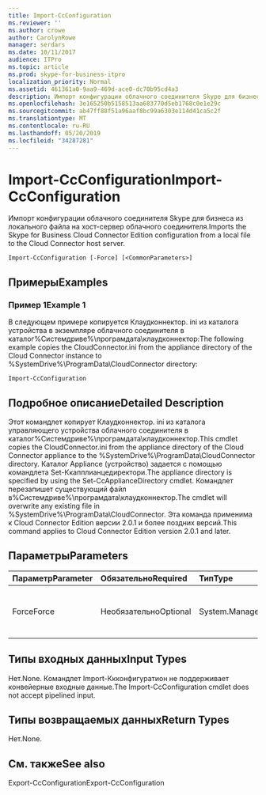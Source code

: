 ```yaml
---
title: Import-CcConfiguration
ms.reviewer: ''
ms.author: crowe
author: CarolynRowe
manager: serdars
ms.date: 10/11/2017
audience: ITPro
ms.topic: article
ms.prod: skype-for-business-itpro
localization_priority: Normal
ms.assetid: 461361a0-9aa9-469d-ace0-dc70b95cd4a3
description: Импорт конфигурации облачного соединителя Skype для бизнеса из локального файла на хост-сервер облачного соединителя.
ms.openlocfilehash: 3e165250b5158513aa683770d5eb1768c0e1e29c
ms.sourcegitcommit: ab47ff88f51a96aaf8bc99a6303e114d41ca5c2f
ms.translationtype: MT
ms.contentlocale: ru-RU
ms.lasthandoff: 05/20/2019
ms.locfileid: "34287281"
---
```

# <a name="import-ccconfiguration"></a><span data-ttu-id="979e7-103">Import-CcConfiguration</span><span class="sxs-lookup"><span data-stu-id="979e7-103">Import-CcConfiguration</span></span>
 
<span data-ttu-id="979e7-104">Импорт конфигурации облачного соединителя Skype для бизнеса из локального файла на хост-сервер облачного соединителя.</span><span class="sxs-lookup"><span data-stu-id="979e7-104">Imports the Skype for Business Cloud Connector Edition configuration from a local file to the Cloud Connector host server.</span></span>
  
```
Import-CcConfiguration [-Force] [<CommonParameters>]
```

## <a name="examples"></a><span data-ttu-id="979e7-105">Примеры</span><span class="sxs-lookup"><span data-stu-id="979e7-105">Examples</span></span>
<span data-ttu-id="979e7-106"><a name="Examples"> </a></span><span class="sxs-lookup"><span data-stu-id="979e7-106"></span></span>

### <a name="example-1"></a><span data-ttu-id="979e7-107">Пример 1</span><span class="sxs-lookup"><span data-stu-id="979e7-107">Example 1</span></span>

<span data-ttu-id="979e7-108">В следующем примере копируется Клаудконнектор. ini из каталога устройства в экземпляре облачного соединителя в каталог%Системдриве%\програмдата\клаудконнектор:</span><span class="sxs-lookup"><span data-stu-id="979e7-108">The following example copies the CloudConnector.ini from the appliance directory of the Cloud Connector instance to %SystemDrive%\ProgramData\CloudConnector directory:</span></span>
  
```
Import-CcConfiguration
```

## <a name="detailed-description"></a><span data-ttu-id="979e7-109">Подробное описание</span><span class="sxs-lookup"><span data-stu-id="979e7-109">Detailed Description</span></span>
<span data-ttu-id="979e7-110"><a name="Examples"> </a></span><span class="sxs-lookup"><span data-stu-id="979e7-110"></span></span>

<span data-ttu-id="979e7-111">Этот командлет копирует Клаудконнектор. ini из каталога управляющего устройства облачного соединителя в каталог%Системдриве%\програмдата\клаудконнектор.</span><span class="sxs-lookup"><span data-stu-id="979e7-111">This cmdlet copies the CloudConnector.ini from the appliance directory of the Cloud Connector appliance to the %SystemDrive%\ProgramData\CloudConnector directory.</span></span> <span data-ttu-id="979e7-112">Каталог Appliance (устройство) задается с помощью командлета Set-Ккапплианцедиректори.</span><span class="sxs-lookup"><span data-stu-id="979e7-112">The appliance directory is specified by using the Set-CcApplianceDirectory cmdlet.</span></span> <span data-ttu-id="979e7-113">Командлет перезапишет существующий файл в%Системдриве%\програмдата\клаудконнектор.</span><span class="sxs-lookup"><span data-stu-id="979e7-113">The cmdlet will overwrite any existing file in %SystemDrive%\ProgramData\CloudConnector.</span></span> <span data-ttu-id="979e7-114">Эта команда применима к Cloud Connector Edition версии 2.0.1 и более поздних версий.</span><span class="sxs-lookup"><span data-stu-id="979e7-114">This command applies to Cloud Connector Edition version 2.0.1 and later.</span></span>
  
## <a name="parameters"></a><span data-ttu-id="979e7-115">Параметры</span><span class="sxs-lookup"><span data-stu-id="979e7-115">Parameters</span></span>
<span data-ttu-id="979e7-116"><a name="Examples"> </a></span><span class="sxs-lookup"><span data-stu-id="979e7-116"></span></span>

|<span data-ttu-id="979e7-117">**Параметр**</span><span class="sxs-lookup"><span data-stu-id="979e7-117">**Parameter**</span></span>|<span data-ttu-id="979e7-118">**Обязательно**</span><span class="sxs-lookup"><span data-stu-id="979e7-118">**Required**</span></span>|<span data-ttu-id="979e7-119">**Тип**</span><span class="sxs-lookup"><span data-stu-id="979e7-119">**Type**</span></span>|<span data-ttu-id="979e7-120">**Описание**</span><span class="sxs-lookup"><span data-stu-id="979e7-120">**Description**</span></span>|
|:-----|:-----|:-----|:-----|
|<span data-ttu-id="979e7-121">Force</span><span class="sxs-lookup"><span data-stu-id="979e7-121">Force</span></span>  <br/> |<span data-ttu-id="979e7-122">Необязательно</span><span class="sxs-lookup"><span data-stu-id="979e7-122">Optional</span></span>  <br/> |<span data-ttu-id="979e7-123">System.Management.Automation.SwitchParameter</span><span class="sxs-lookup"><span data-stu-id="979e7-123">System.Management.Automation.SwitchParameter</span></span>  <br/> |<span data-ttu-id="979e7-124">Перезаписать существующий файл в%Системдриве%\програмдата\клаудконнектор без уведомления.</span><span class="sxs-lookup"><span data-stu-id="979e7-124">Overwrite existing file in %SystemDrive%\ProgramData\CloudConnector without notification.</span></span>  <br/> |
   
## <a name="input-types"></a><span data-ttu-id="979e7-125">Типы входных данных</span><span class="sxs-lookup"><span data-stu-id="979e7-125">Input Types</span></span>
<span data-ttu-id="979e7-126"><a name="Examples"> </a></span><span class="sxs-lookup"><span data-stu-id="979e7-126"></span></span>

<span data-ttu-id="979e7-127">Нет.</span><span class="sxs-lookup"><span data-stu-id="979e7-127">None.</span></span> <span data-ttu-id="979e7-128">Командлет Import-Ккконфигуратион не поддерживает конвейерные входные данные.</span><span class="sxs-lookup"><span data-stu-id="979e7-128">The Import-CcConfiguration cmdlet does not accept pipelined input.</span></span>
  
## <a name="return-types"></a><span data-ttu-id="979e7-129">Типы возвращаемых данных</span><span class="sxs-lookup"><span data-stu-id="979e7-129">Return Types</span></span>
<span data-ttu-id="979e7-130"><a name="Examples"> </a></span><span class="sxs-lookup"><span data-stu-id="979e7-130"></span></span>

<span data-ttu-id="979e7-131">Нет.</span><span class="sxs-lookup"><span data-stu-id="979e7-131">None.</span></span>
  
## <a name="see-also"></a><span data-ttu-id="979e7-132">См. также</span><span class="sxs-lookup"><span data-stu-id="979e7-132">See also</span></span>
<span data-ttu-id="979e7-133"><a name="Examples"> </a></span><span class="sxs-lookup"><span data-stu-id="979e7-133"></span></span>

<span data-ttu-id="979e7-134">Export-CcConfiguration</span><span class="sxs-lookup"><span data-stu-id="979e7-134">Export-CcConfiguration</span></span>
  


